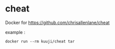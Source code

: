 # cheat
Docker for https://github.com/chrisallenlane/cheat

example :

`docker run --rm kuuji/cheat tar`
